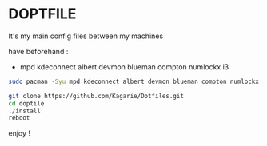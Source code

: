 # DOPTFILE 

It's my main config files between my machines

have beforehand :
   - mpd kdeconnect albert devmon blueman compton numlockx i3

```bash
sudo pacman -Syu mpd kdeconnect albert devmon blueman compton numlockx  i3
```

```bash
git clone https://github.com/Kagarie/Dotfiles.git
cd doptile
./install
reboot
```

enjoy !
